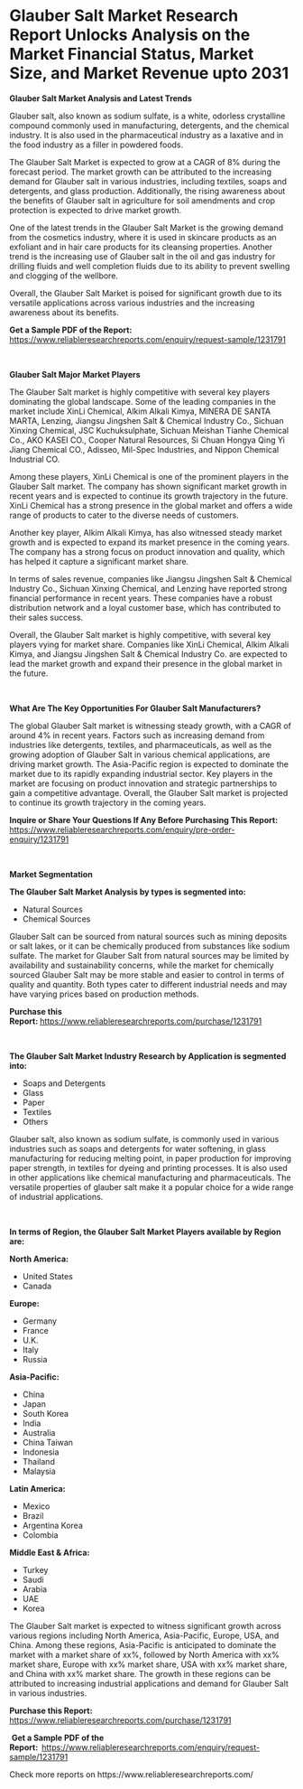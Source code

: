 <p><h1>Glauber Salt Market Research Report Unlocks Analysis on the Market Financial Status, Market Size, and Market Revenue upto 2031</h1></p><p><strong>Glauber Salt Market Analysis and Latest Trends</strong></p>
<p><p>Glauber salt, also known as sodium sulfate, is a white, odorless crystalline compound commonly used in manufacturing, detergents, and the chemical industry. It is also used in the pharmaceutical industry as a laxative and in the food industry as a filler in powdered foods.</p><p>The Glauber Salt Market is expected to grow at a CAGR of 8% during the forecast period. The market growth can be attributed to the increasing demand for Glauber salt in various industries, including textiles, soaps and detergents, and glass production. Additionally, the rising awareness about the benefits of Glauber salt in agriculture for soil amendments and crop protection is expected to drive market growth.</p><p>One of the latest trends in the Glauber Salt Market is the growing demand from the cosmetics industry, where it is used in skincare products as an exfoliant and in hair care products for its cleansing properties. Another trend is the increasing use of Glauber salt in the oil and gas industry for drilling fluids and well completion fluids due to its ability to prevent swelling and clogging of the wellbore.</p><p>Overall, the Glauber Salt Market is poised for significant growth due to its versatile applications across various industries and the increasing awareness about its benefits.</p></p>
<p><strong>Get a Sample PDF of the Report:&nbsp;</strong> <a href="https://www.reliableresearchreports.com/enquiry/request-sample/1231791">https://www.reliableresearchreports.com/enquiry/request-sample/1231791</a></p>
<p>&nbsp;</p>
<p><strong>Glauber Salt Major Market Players</strong></p>
<p><p>The Glauber Salt market is highly competitive with several key players dominating the global landscape. Some of the leading companies in the market include XinLi Chemical, Alkim Alkali Kimya, MINERA DE SANTA MARTA, Lenzing, Jiangsu Jingshen Salt & Chemical Industry Co., Sichuan Xinxing Chemical, JSC Kuchuksulphate, Sichuan Meishan Tianhe Chemical Co., AKO KASEI CO., Cooper Natural Resources, Si Chuan Hongya Qing Yi Jiang Chemical CO., Adisseo, Mil-Spec Industries, and Nippon Chemical Industrial CO.</p><p>Among these players, XinLi Chemical is one of the prominent players in the Glauber Salt market. The company has shown significant market growth in recent years and is expected to continue its growth trajectory in the future. XinLi Chemical has a strong presence in the global market and offers a wide range of products to cater to the diverse needs of customers.</p><p>Another key player, Alkim Alkali Kimya, has also witnessed steady market growth and is expected to expand its market presence in the coming years. The company has a strong focus on product innovation and quality, which has helped it capture a significant market share.</p><p>In terms of sales revenue, companies like Jiangsu Jingshen Salt & Chemical Industry Co., Sichuan Xinxing Chemical, and Lenzing have reported strong financial performance in recent years. These companies have a robust distribution network and a loyal customer base, which has contributed to their sales success.</p><p>Overall, the Glauber Salt market is highly competitive, with several key players vying for market share. Companies like XinLi Chemical, Alkim Alkali Kimya, and Jiangsu Jingshen Salt & Chemical Industry Co. are expected to lead the market growth and expand their presence in the global market in the future.</p></p>
<p>&nbsp;</p>
<p><strong>What Are The Key Opportunities For Glauber Salt Manufacturers?</strong></p>
<p><p>The global Glauber Salt market is witnessing steady growth, with a CAGR of around 4% in recent years. Factors such as increasing demand from industries like detergents, textiles, and pharmaceuticals, as well as the growing adoption of Glauber Salt in various chemical applications, are driving market growth. The Asia-Pacific region is expected to dominate the market due to its rapidly expanding industrial sector. Key players in the market are focusing on product innovation and strategic partnerships to gain a competitive advantage. Overall, the Glauber Salt market is projected to continue its growth trajectory in the coming years.</p></p>
<p><strong>Inquire or Share Your Questions If Any Before Purchasing This Report:</strong> <a href="https://www.reliableresearchreports.com/enquiry/pre-order-enquiry/1231791">https://www.reliableresearchreports.com/enquiry/pre-order-enquiry/1231791</a></p>
<p>&nbsp;</p>
<p><strong>Market Segmentation</strong></p>
<p><strong>The Glauber Salt Market Analysis by types is segmented into:</strong></p>
<p><ul><li>Natural Sources</li><li>Chemical Sources</li></ul></p>
<p><p>Glauber Salt can be sourced from natural sources such as mining deposits or salt lakes, or it can be chemically produced from substances like sodium sulfate. The market for Glauber Salt from natural sources may be limited by availability and sustainability concerns, while the market for chemically sourced Glauber Salt may be more stable and easier to control in terms of quality and quantity. Both types cater to different industrial needs and may have varying prices based on production methods.</p></p>
<p><strong>Purchase this Report:&nbsp;</strong><a href="https://www.reliableresearchreports.com/purchase/1231791">https://www.reliableresearchreports.com/purchase/1231791</a></p>
<p>&nbsp;</p>
<p><strong>The Glauber Salt Market Industry Research by Application is segmented into:</strong></p>
<p><ul><li>Soaps and Detergents</li><li>Glass</li><li>Paper</li><li>Textiles</li><li>Others</li></ul></p>
<p><p>Glauber salt, also known as sodium sulfate, is commonly used in various industries such as soaps and detergents for water softening, in glass manufacturing for reducing melting point, in paper production for improving paper strength, in textiles for dyeing and printing processes. It is also used in other applications like chemical manufacturing and pharmaceuticals. The versatile properties of glauber salt make it a popular choice for a wide range of industrial applications.</p></p>
<p>&nbsp;</p>
<p><strong>In terms of Region, the Glauber Salt Market Players available by Region are:</strong></p>
<p>
    <p> <strong> North America: </strong>
        <ul>
            <li>United States</li>
            <li>Canada</li>
        </ul>
        </p> 
    <p> <strong> Europe: </strong>
        <ul>
            <li>Germany</li>
            <li>France</li>
            <li>U.K.</li>
            <li>Italy</li>
            <li>Russia</li>
        </ul>
        </p> 
    <p> <strong> Asia-Pacific: </strong>
        <ul>
            <li>China</li>
            <li>Japan</li>
            <li>South Korea</li>
            <li>India</li>
            <li>Australia</li>
            <li>China Taiwan</li>
            <li>Indonesia</li>
            <li>Thailand</li>
            <li>Malaysia</li>
        </ul>
        </p> 
    <p> <strong> Latin America: </strong>
        <ul>
            <li>Mexico</li>
            <li>Brazil</li>
            <li>Argentina Korea</li>
            <li>Colombia</li>
        </ul>
        </p> 
    <p> <strong> Middle East & Africa: </strong>
        <ul>
            <li>Turkey</li>
            <li>Saudi</li>
            <li>Arabia</li>
            <li>UAE</li>
            <li>Korea</li>
        </ul>
    </p>
    </p>
<p><p>The Glauber Salt market is expected to witness significant growth across various regions including North America, Asia-Pacific, Europe, USA, and China. Among these regions, Asia-Pacific is anticipated to dominate the market with a market share of xx%, followed by North America with xx% market share, Europe with xx% market share, USA with xx% market share, and China with xx% market share. The growth in these regions can be attributed to increasing industrial applications and demand for Glauber Salt in various industries.</p></p>
<p><strong>Purchase this Report: </strong><a href="https://www.reliableresearchreports.com/purchase/1231791">https://www.reliableresearchreports.com/purchase/1231791</a></p>
<p>&nbsp;<strong>Get a Sample PDF of the Report:&nbsp;&nbsp;</strong><a href="https://www.reliableresearchreports.com/enquiry/request-sample/1231791">https://www.reliableresearchreports.com/enquiry/request-sample/1231791</a></p>
<p><strong></strong></p>
<p>Check more reports on https://www.reliableresearchreports.com/</p>